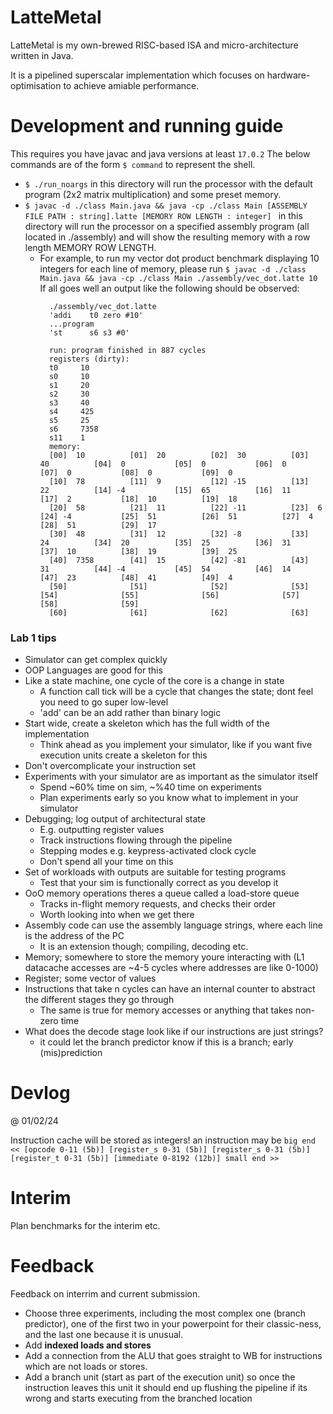 # LatteMetal

LatteMetal is my own-brewed RISC-based ISA and micro-architecture written in Java. 

It is a pipelined superscalar implementation which focuses on hardware-optimisation to achieve amiable performance.

# Development and running guide

This requires you have javac and java versions at least ``17.0.2``
The below commands are of the form ``$ command`` to represent the shell.

- ``$ ./run_noargs`` in this directory will run the processor with the default program (2x2 matrix multiplication) and some preset memory.
- ``$ javac -d ./class Main.java && java -cp ./class Main [ASSEMBLY FILE PATH : string].latte [MEMORY ROW LENGTH : integer] `` in this directory will run the processor on a specified assembly program (all located in ./assembly) and will show the resulting memory with a row length MEMORY ROW LENGTH.
  - For example, to run my vector dot product benchmark displaying 10 integers for each line of memory, please run ``$ javac -d ./class Main.java && java -cp ./class Main ./assembly/vec_dot.latte 10``
    If all goes well an output like the following should be observed:
    ````
      ./assembly/vec_dot.latte
      'addi    t0 zero #10'
      ...program
      'st      s6 s3 #0'

      run: program finished in 887 cycles
      registers (dirty):
      t0     10
      s0     10
      s1     20
      s2     30
      s3     40
      s4     425
      s5     25
      s6     7358
      s11    1
      memory:
      [00]  10          [01]  20          [02]  30          [03]  40          [04]  0           [05]  0           [06]  0           [07]  0           [08]  0           [09]  0           
      [10]  78          [11]  9           [12] -15          [13]  22          [14] -4           [15]  65          [16]  11          [17]  2           [18]  10          [19]  18          
      [20]  58          [21]  11          [22] -11          [23]  6           [24] -4           [25]  51          [26]  51          [27]  4           [28]  51          [29]  17          
      [30]  48          [31]  12          [32] -8           [33]  24          [34]  20          [35]  25          [36]  31          [37]  10          [38]  19          [39]  25          
      [40]  7358        [41]  15          [42] -81          [43]  31          [44] -4           [45]  54          [46]  14          [47]  23          [48]  41          [49]  4           
      [50]              [51]              [52]              [53]              [54]              [55]              [56]              [57]              [58]              [59]              
      [60]              [61]              [62]              [63]   
    ````


### Lab 1 tips 

- Simulator can get complex quickly 
- OOP Languages are good for this 
- Like a state machine, one cycle of the core is a change in state
  - A function call tick will be a cycle that changes the state; dont feel you need to go super low-level
  - 'add' can be an add rather than binary logic
- Start wide, create a skeleton which has the full width of the implementation
  - Think ahead as you implement your simulator, like if you want five execution units create a skeleton for this
- Don't overcomplicate your instruction set 
- Experiments with your simulator are as important as the simulator itself 
  - Spend ~60% time on sim, ~%40 time on experiments 
  - Plan experiments early so you know what to implement in your simulator 
- Debugging; log output of architectural state
  - E.g. outputting register values 
  - Track instructions flowing through the pipeline 
  - Stepping modes e.g. keypress-activated clock cycle 
  - Don't spend all your time on this 
- Set of workloads with outputs are suitable for testing programs 
  - Test that your sim is functionally correct as you develop it
- OoO memory operations theres a queue called a load-store queue 
  - Tracks in-flight memory requests, and checks their order
  - Worth looking into when we get there 
- Assembly code can use the assembly language strings, where each line is the address of the PC
  - It is an extension though; compiling, decoding etc. 
- Memory; somewhere to store the memory youre interacting with (L1 datacache accesses are ~4-5 cycles where addresses are like 0-1000)
- Register; some vector of values 
- Instructions that take n cycles can have an internal counter to abstract the different stages they go through
  - The same is true for memory accesses or anything that takes non-zero time
- What does the decode stage look like if our instructions are just strings?
  - it could let the branch predictor know if this is a branch; early (mis)prediction

# Devlog

@ 01/02/24

Instruction cache will be stored as integers! 
an instruction may be 
``big end << [opcode 0-11 (5b)] [register_s 0-31 (5b)] [register_s 0-31 (5b)] [register_t 0-31 (5b)] [immediate 0-8192 (12b)] small end >>``

# Interim

Plan benchmarks for the interim etc.

# Feedback

Feedback on interrim and current submission.

- Choose three experiments, including the most complex one (branch predictor), one of the first two in your powerpoint for
their classic-ness, and the last one because it is unusual.
- Add **indexed loads and stores**
- Add a connection from the ALU that goes straight to WB for instructions which are not loads or stores.
- Add a branch unit (start as part of the execution unit) so once the instruction leaves this unit it should end up flushing the pipeline if its wrong and starts
executing from the branched location